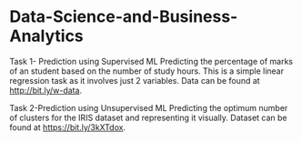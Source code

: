 # Data-Science-and-Business-Analytics
Task 1- Prediction using Supervised ML
Predicting the percentage of marks of an student based on the number of
study hours. This is a simple linear regression task as it involves just 2 variables. Data can be found at http://bit.ly/w-data.

Task 2-Prediction using Unsupervised ML
Predicting the optimum number of clusters for the IRIS dataset and representing it visually. Dataset can be found at  https://bit.ly/3kXTdox.



